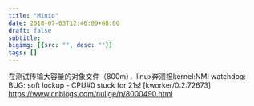 ```yaml
---
title: "Minio"
date: 2018-07-03T12:46:09+08:00
draft: false
subtitle:
bigimg: [{src: "", desc: ""}]
tags: []
---
```


<!--more-->
在测试传输大容量的对象文件（800m），linux奔溃报kernel:NMI watchdog: BUG: soft lockup - CPU#0 stuck for 21s! [kworker/0:2:72673]
https://www.cnblogs.com/nulige/p/8000490.html